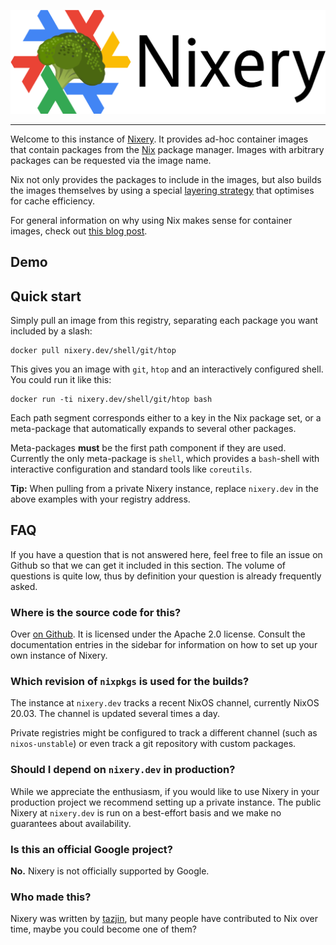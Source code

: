 ![Nixery](./nixery-logo.png)

------------

Welcome to this instance of [Nixery][]. It provides ad-hoc container images that
contain packages from the [Nix][] package manager. Images with arbitrary
packages can be requested via the image name.

Nix not only provides the packages to include in the images, but also builds the
images themselves by using a special [layering strategy][] that optimises for
cache efficiency.

For general information on why using Nix makes sense for container images, check
out [this blog post][layers].

## Demo

<script src="https://asciinema.org/a/262583.js" id="asciicast-262583" async data-autoplay="true" data-loop="true"></script>

## Quick start

Simply pull an image from this registry, separating each package you want
included by a slash:

    docker pull nixery.dev/shell/git/htop

This gives you an image with `git`, `htop` and an interactively configured
shell. You could run it like this:

    docker run -ti nixery.dev/shell/git/htop bash

Each path segment corresponds either to a key in the Nix package set, or a
meta-package that automatically expands to several other packages.

Meta-packages **must** be the first path component if they are used. Currently
the only meta-package is `shell`, which provides a `bash`-shell with interactive
configuration and standard tools like `coreutils`.

**Tip:** When pulling from a private Nixery instance, replace `nixery.dev` in
the above examples with your registry address.

## FAQ

If you have a question that is not answered here, feel free to file an issue on
Github so that we can get it included in this section. The volume of questions
is quite low, thus by definition your question is already frequently asked.

### Where is the source code for this?

Over [on Github][Nixery]. It is licensed under the Apache 2.0 license. Consult
the documentation entries in the sidebar for information on how to set up your
own instance of Nixery.

### Which revision of `nixpkgs` is used for the builds?

The instance at `nixery.dev` tracks a recent NixOS channel, currently NixOS
20.03. The channel is updated several times a day.

Private registries might be configured to track a different channel (such as
`nixos-unstable`) or even track a git repository with custom packages.

### Should I depend on `nixery.dev` in production?

While we appreciate the enthusiasm, if you would like to use Nixery in your
production project we recommend setting up a private instance. The public Nixery
at `nixery.dev` is run on a best-effort basis and we make no guarantees about
availability.

### Is this an official Google project?

**No.** Nixery is not officially supported by Google.

### Who made this?

Nixery was written by [tazjin][], but many people have contributed to Nix over
time, maybe you could become one of them?

[Nixery]: https://github.com/google/nixery
[Nix]: https://nixos.org/nix
[layering strategy]: https://storage.googleapis.com/nixdoc/nixery-layers.html
[layers]: https://grahamc.com/blog/nix-and-layered-docker-images
[tazjin]: https://github.com/tazjin
